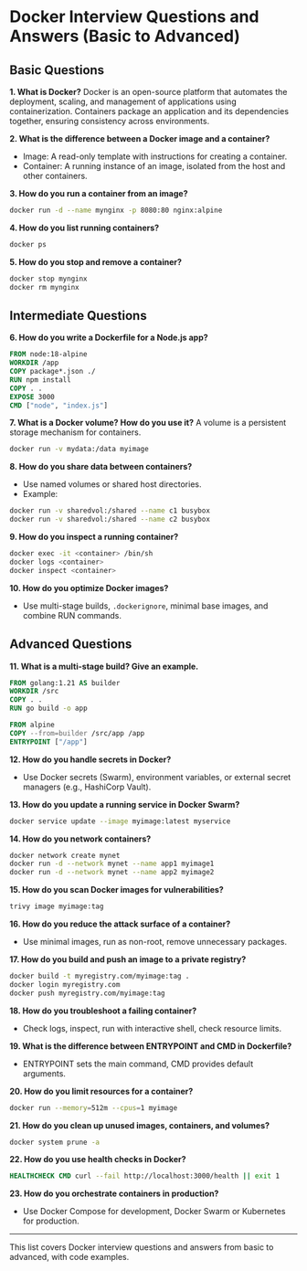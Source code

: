 # Docker Interview Questions and Answers (Basic to Advanced)

## Basic Questions

**1. What is Docker?**
Docker is an open-source platform that automates the deployment, scaling, and management of applications using containerization. Containers package an application and its dependencies together, ensuring consistency across environments.

**2. What is the difference between a Docker image and a container?**
- Image: A read-only template with instructions for creating a container.
- Container: A running instance of an image, isolated from the host and other containers.

**3. How do you run a container from an image?**
```bash
docker run -d --name mynginx -p 8080:80 nginx:alpine
```

**4. How do you list running containers?**
```bash
docker ps
```

**5. How do you stop and remove a container?**
```bash
docker stop mynginx
docker rm mynginx
```

## Intermediate Questions

**6. How do you write a Dockerfile for a Node.js app?**
```dockerfile
FROM node:18-alpine
WORKDIR /app
COPY package*.json ./
RUN npm install
COPY . .
EXPOSE 3000
CMD ["node", "index.js"]
```

**7. What is a Docker volume? How do you use it?**
A volume is a persistent storage mechanism for containers.
```bash
docker run -v mydata:/data myimage
```

**8. How do you share data between containers?**
- Use named volumes or shared host directories.
- Example:
```bash
docker run -v sharedvol:/shared --name c1 busybox
docker run -v sharedvol:/shared --name c2 busybox
```

**9. How do you inspect a running container?**
```bash
docker exec -it <container> /bin/sh
docker logs <container>
docker inspect <container>
```

**10. How do you optimize Docker images?**
- Use multi-stage builds, `.dockerignore`, minimal base images, and combine RUN commands.

## Advanced Questions

**11. What is a multi-stage build? Give an example.**
```dockerfile
FROM golang:1.21 AS builder
WORKDIR /src
COPY . .
RUN go build -o app

FROM alpine
COPY --from=builder /src/app /app
ENTRYPOINT ["/app"]
```

**12. How do you handle secrets in Docker?**
- Use Docker secrets (Swarm), environment variables, or external secret managers (e.g., HashiCorp Vault).

**13. How do you update a running service in Docker Swarm?**
```bash
docker service update --image myimage:latest myservice
```

**14. How do you network containers?**
```bash
docker network create mynet
docker run -d --network mynet --name app1 myimage1
docker run -d --network mynet --name app2 myimage2
```

**15. How do you scan Docker images for vulnerabilities?**
```bash
trivy image myimage:tag
```

**16. How do you reduce the attack surface of a container?**
- Use minimal images, run as non-root, remove unnecessary packages.

**17. How do you build and push an image to a private registry?**
```bash
docker build -t myregistry.com/myimage:tag .
docker login myregistry.com
docker push myregistry.com/myimage:tag
```

**18. How do you troubleshoot a failing container?**
- Check logs, inspect, run with interactive shell, check resource limits.

**19. What is the difference between ENTRYPOINT and CMD in Dockerfile?**
- ENTRYPOINT sets the main command, CMD provides default arguments.

**20. How do you limit resources for a container?**
```bash
docker run --memory=512m --cpus=1 myimage
```

**21. How do you clean up unused images, containers, and volumes?**
```bash
docker system prune -a
```

**22. How do you use health checks in Docker?**
```dockerfile
HEALTHCHECK CMD curl --fail http://localhost:3000/health || exit 1
```

**23. How do you orchestrate containers in production?**
- Use Docker Compose for development, Docker Swarm or Kubernetes for production.

---
This list covers Docker interview questions and answers from basic to advanced, with code examples.
